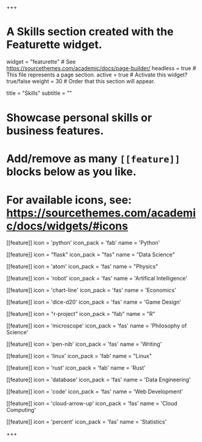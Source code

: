 +++
# A Skills section created with the Featurette widget.
widget = "featurette"  # See https://sourcethemes.com/academic/docs/page-builder/
headless = true  # This file represents a page section.
active = true  # Activate this widget? true/false
weight = 30  # Order that this section will appear.

title = "Skills"
subtitle = ""

# Showcase personal skills or business features.
#
# Add/remove as many `[[feature]]` blocks below as you like.
#
# For available icons, see: https://sourcethemes.com/academic/docs/widgets/#icons

[[feature]]
  icon = 'python'
  icon_pack = 'fab'
  name = 'Python'

[[feature]]
  icon = "flask"
  icon_pack = "fas"
  name = "Data Science"

[[feature]]
  icon = 'atom'
  icon_pack = 'fas'
  name = "Physics"

[[feature]]
  icon = 'robot'
  icon_pack = 'fas'
  name = 'Artifical Intelligence'

[[feature]]
  icon = 'chart-line'
  icon_pack = 'fas'
  name = 'Economics'

[[feature]]
  icon = 'dice-d20'
  icon_pack = 'fas'
  name = 'Game Design'

[[feature]]
  icon = "r-project"
  icon_pack = "fab"
  name = "R"

[[feature]]
  icon = 'microscope'
  icon_pack = 'fas'
  name = 'Philosophy of Science'

[[feature]]
  icon = 'pen-nib'
  icon_pack = 'fas'
  name = 'Writing'

[[feature]]
  icon = 'linux'
  icon_pack = 'fab'
  name = "Linux"

[[feature]]
  icon = 'rust'
  icon_pack = 'fab'
  name = 'Rust'

[[feature]]
  icon = 'database'
  icon_pack = 'fas'
  name = 'Data Engineering'

[[feature]]
  icon = 'code'
  icon_pack = 'fas'
  name = 'Web Development'

[[feature]]
  icon = 'cloud-arrow-up'
  icon_pack = 'fas'
  name = 'Cloud Computing'

[[feature]]
  icon = 'percent'
  icon_pack = 'fas'
  name = 'Statistics'

+++
